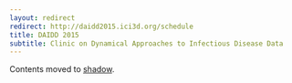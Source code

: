 ```yaml
---
layout: redirect
redirect: http://daidd2015.ici3d.org/schedule
title: DAIDD 2015
subtitle: Clinic on Dynamical Approaches to Infectious Disease Data
---
```


Contents moved to [shadow](./shadow).
